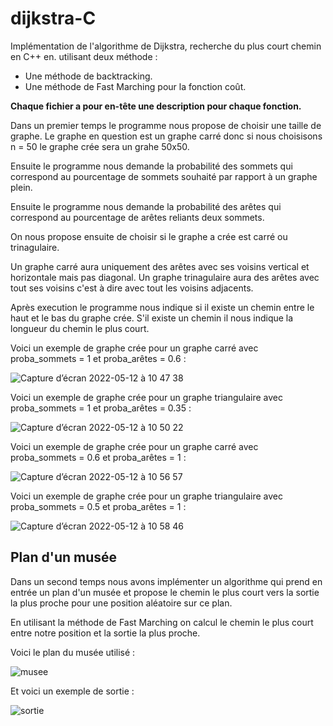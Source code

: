 # dijkstra-C

Implémentation de l'algorithme de Dijkstra, recherche du plus court chemin en C++ en. utilisant deux méthode :
- Une méthode de backtracking.
- Une méthode de Fast Marching pour la fonction coût.

<b> Chaque fichier a pour en-tête une description pour chaque fonction. </b>

Dans un premier temps le programme nous propose de choisir une taille de graphe. 
Le graphe en question est un graphe carré donc si nous choisisons n = 50 le graphe crée sera un grahe 50x50.

Ensuite le programme nous demande la probabilité des sommets qui correspond au pourcentage de sommets souhaité par rapport à un graphe plein.

Ensuite le programme nous demande la probabilité des arêtes qui correspond au pourcentage de arêtes reliants deux sommets.

On nous propose ensuite de choisir si le graphe a crée est carré ou trinagulaire.

Un graphe carré aura uniquement des arêtes avec ses voisins vertical et horizontale mais pas diagonal.
Un graphe trinagulaire aura des arêtes avec tout ses voisins c'est à dire avec tout les voisins adjacents.

Après execution le programme nous indique si il existe un chemin entre le haut et le bas du graphe crée. 
S'il existe un chemin il nous indique la longueur du chemin le plus court.

Voici un exemple de graphe crée pour un graphe carré avec proba_sommets = 1 et proba_arêtes = 0.6  : 

![Capture d’écran 2022-05-12 à 10 47 38](https://user-images.githubusercontent.com/105354135/168030871-e5f3064f-1e57-4bc2-9691-e575c2fd8fb7.png)


Voici un exemple de graphe crée pour un graphe triangulaire avec proba_sommets = 1 et proba_arêtes = 0.35  : 

![Capture d’écran 2022-05-12 à 10 50 22](https://user-images.githubusercontent.com/105354135/168031465-e000bc70-d9dc-4fdb-8fe9-0fee10247751.png)

Voici un exemple de graphe crée pour un graphe carré avec proba_sommets = 0.6 et proba_arêtes = 1  : 

![Capture d’écran 2022-05-12 à 10 56 57](https://user-images.githubusercontent.com/105354135/168032867-6755e63b-01db-47fb-8fd4-08a5583c00f1.png)

Voici un exemple de graphe crée pour un graphe triangulaire avec proba_sommets = 0.5 et proba_arêtes = 1  : 

![Capture d’écran 2022-05-12 à 10 58 46](https://user-images.githubusercontent.com/105354135/168033195-01f93417-8f3c-4120-8e1f-d3fc885225a5.png)

## Plan d'un musée 

Dans un second temps nous avons implémenter un algorithme qui prend en entrée un plan d'un musée et propose le chemin le plus court vers la sortie la plus proche pour une position aléatoire sur ce plan.

En utilisant la méthode de Fast Marching on calcul le chemin le plus court entre notre position et la sortie la plus proche.

Voici le plan du musée utilisé : 

![musee](https://user-images.githubusercontent.com/105354135/168037251-b13c8f6e-de2e-439c-8c57-c6617a40357e.png)

Et voici un exemple de sortie : 

![sortie](https://user-images.githubusercontent.com/105354135/168047199-f3680a65-2980-4dcd-80eb-30e27c27c8cb.jpg)

